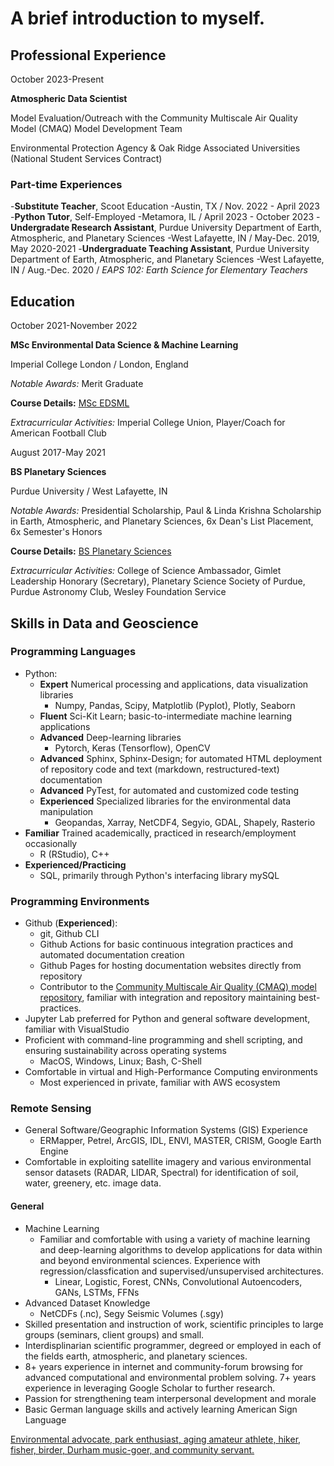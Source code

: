 # A brief introduction to myself.

## Professional Experience
October 2023-Present

**Atmospheric Data Scientist**

Model Evaluation/Outreach with the Community Multiscale Air Quality Model (CMAQ) Model Development Team

Environmental Protection Agency & Oak Ridge Associated Universities (National Student Services Contract)

### Part-time Experiences
-**Substitute Teacher**, Scoot Education
  -Austin, TX / Nov. 2022 - April 2023
-**Python Tutor**, Self-Employed
  -Metamora, IL / April 2023 - October 2023
-**Undergradate Research Assistant**, Purdue University Department of Earth, Atmospheric, and Planetary Sciences
  -West Lafayette, IN / May-Dec. 2019, May 2020-2021
-**Undergraduate Teaching Assistant**, Purdue University Department of Earth, Atmospheric, and Planetary Sciences
  -West Lafayette, IN / Aug.-Dec. 2020 / *EAPS 102: Earth Science for Elementary Teachers*

## Education
October 2021-November 2022

**MSc Environmental Data Science & Machine Learning**

Imperial College London / London, England

*Notable Awards:* Merit Graduate

**Course Details:** [MSc EDSML](https://www.imperial.ac.uk/study/courses/postgraduate-taught/environmental-data-science-machine-learning/)

*Extracurricular Activities:* Imperial College Union, Player/Coach for American Football Club

August 2017-May 2021

**BS Planetary Sciences**

Purdue University / West Lafayette, IN

*Notable Awards:* Presidential Scholarship, Paul & Linda Krishna Scholarship in Earth, Atmospheric, and Planetary Sciences, 6x Dean's List Placement, 6x Semester's Honors

**Course Details:** [BS Planetary Sciences](https://www.eaps.purdue.edu/for_students/undergraduate/planetary/index.html)

*Extracurricular Activities:* College of Science Ambassador, Gimlet Leadership Honorary (Secretary), Planetary Science Society of Purdue, Purdue Astronomy Club, Wesley Foundation Service

## Skills in Data and Geoscience

### Programming Languages
- Python:
  - **Expert** Numerical processing and applications, data visualization libraries
     - Numpy, Pandas, Scipy, Matplotlib (Pyplot), Plotly, Seaborn
  - **Fluent** Sci-Kit Learn; basic-to-intermediate machine learning applications
  - **Advanced** Deep-learning libraries
     - Pytorch, Keras (Tensorflow), OpenCV
  - **Advanced** Sphinx, Sphinx-Design; for automated HTML deployment of repository code and text (markdown, restructured-text) documentation
  - **Advanced** PyTest, for automated and customized code testing
  - **Experienced** Specialized libraries for the environmental data manipulation
     - Geopandas, Xarray, NetCDF4, Segyio, GDAL, Shapely, Rasterio
- **Familiar** Trained academically, practiced in research/employment occasionally
  - R (RStudio), C++
- **Experienced/Practicing**
  - SQL, primarily through Python's interfacing library mySQL

### Programming Environments
- Github (**Experienced**):
  - git, Github CLI
  - Github Actions for basic continuous integration practices and automated documentation creation
  - Github Pages for hosting documentation websites directly from repository
  - Contributor to the [Community Multiscale Air Quality (CMAQ) model repository](https://github.com/USEPA/CMAQ), familiar with integration and repository maintaining best-practices.
- Jupyter Lab preferred for Python and general software development, familiar with VisualStudio
- Proficient with command-line programming and shell scripting, and ensuring sustainability across operating systems
  - MacOS, Windows, Linux; Bash, C-Shell
- Comfortable in virtual and High-Performance Computing environments
  - Most experienced in private, familiar with AWS ecosystem

### Remote Sensing
- General Software/Geographic Information Systems (GIS) Experience
  - ERMapper, Petrel, ArcGIS, IDL, ENVI, MASTER, CRISM, Google Earth Engine
- Comfortable in exploiting satellite imagery and various environmental sensor datasets (RADAR, LIDAR, Spectral) for identification of soil, water, greenery, etc. image data.

#### General
- Machine Learning
  - Familiar and comfortable with using a variety of machine learning and deep-learning algorithms to develop applications for data within and beyond environmental sciences. Experience with regression/classfication and supervised/unsupervised architectures.
    - Linear, Logistic, Forest, CNNs, Convolutional Autoencoders, GANs, LSTMs, FFNs
- Advanced Dataset Knowledge
  - NetCDFs (.nc), Segy Seismic Volumes (.sgy)
- Skilled presentation and instruction of work, scientific principles to large groups (seminars, client groups) and small.
- Interdisplinarian scientific programmer, degreed or employed in each of the fields earth, atmospheric, and planetary sciences.
- 8+ years experience in internet and community-forum browsing for advanced computational and environmental problem solving. 7+ years experience in leveraging Google Scholar to further research.
- Passion for strengthening team interpersonal development and morale
- Basic German language skills and actively learning American Sign Language


<ins>Environmental advocate, park enthusiast, aging amateur athlete, hiker, fisher, birder, Durham music-goer, and community servant. </ins>
